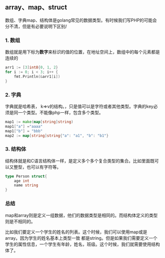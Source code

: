 ## array、map、struct

数组、字典map、结构体是golang常见的数据类型。有时候我们写PHP的可能会分不清，但是有必要说明下区别/

### 1. 数组

数组就是用下标为**数字**来标识的值的位置，在地址空间上，数组中的每个元素都是连续的

```go
arr1 := [3]int8{0, 1, 2}
for i := 0; i < 3; i++ {
    fmt.Println(&arr1[i])
}
```

### 2. 字典

字典就是哈希表， k=>v的结构。，只是值可以是字符或者其他类型。字典的key必须是同一个类型。不能像php一样，包含多个类型。

```go
map1 := make(map[string]string)
map1["a"] ="aaaa"
map1["b"] = "bbb"
map2 := map[string]string{"a": "a1", "b": "b1"}
```

### 3. 结构体

结构体就是和C语言结构体一样，是定义多个多个复合类型的集合。比如里面既可以又整型，也可以有字符等。

```go
type Person struct{
    age int
    name string
}

```



### 总结

map和array则是定义一组数据，他们的数据类型是相同的。而结构体定义的类型则是不相同的。

比如我们要定义一个学生的姓名的列表。这个时候，我们可以使用map或是array。因为学生的姓名基本上类型一致 都是string。但是如果我们需要定义一个学生的属性信息，一个学生有年龄，姓名，班级。这个时候，我们就需要使用结构体了。
